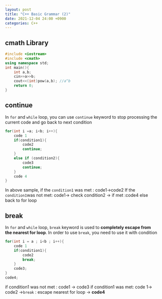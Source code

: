 ```yaml
---
layout: post
title: "C++ Basic Grammar (2)"
date: 2021-12-04 24:00 +0900
categories: C++
---
```


## cmath Library

```c++
#include <iostream>
#include <cmath>
using namespace std;
int main(){
    int a,b;
    cin>>a>>b;
    cout<<(int)pow(a,b); //a^b
    return 0;
}
```

## continue

In `for` and `while` loop, you can use `continue` keyword to stop processing the current code and go back to next condition

```c++
for(int i =a; i<b; i++){
    code 1
    if(condition1){
        code2
        continue;
    }
    else if (condition2){
        code3
        continue;
    }
    code 4
}
```

In above sample, if the `condition1` was met : code1->code2
If the `condition1`was not met: code1-> check condition2 -> if met :code4 else back to for loop

## break

In `for` and `while` loop, `break` keyword is used to **completely escape from the nearest for loop**. In order to use `break`, you need to use it with condition

```c++
for(int i = a ; i<b ; i++){
    code 1
    if(condition1){
        code2
        break;
    }
    code3;
}
code4;
```

if condition1 was not met : code1 -> code3
if condition1 was met: code 1-> code2 ->`break` : escape nearest for loop -> **code4**
